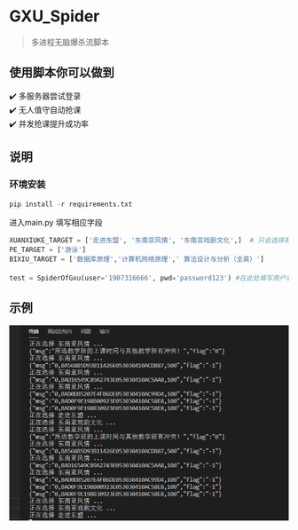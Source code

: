 # GXU_Spider

>多进程无脑爆杀流脚本

## 使用脚本你可以做到
:heavy_check_mark: 多服务器尝试登录\
:heavy_check_mark: 无人值守自动抢课\
:heavy_check_mark: 并发抢课提升成功率




## 说明

### 环境安装
```python
pip install -r requirements.txt
```
进入main.py 填写相应字段
```python
XUANXIUKE_TARGET = ['走进东盟', '东南亚风情', '东南亚戏剧文化',]  # 只会选择有这些名称的课程
PE_TARGET = ['游泳']
BIXIU_TARGET = ['数据库原理','计算机网络原理','	算法设计与分析（全英）']

test = SpiderOfGxu(user='1907316666', pwd='password123') #在此处填写用户名和密码 然后运行

```
## 示例

![](./img/test1.png)

